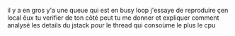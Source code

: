 il y a en gros y'a une queue qui est en busy loop j'essaye de reproduire çen local êux tu verifier de ton côté peut tu me donner et expliquer comment analysé les details du jstack pour le thread qui consoùme le plus le cpu
